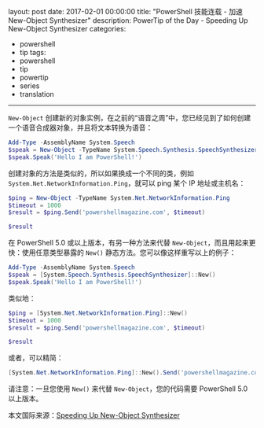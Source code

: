 ﻿layout: post
date: 2017-02-01 00:00:00
title: "PowerShell 技能连载 - 加速 New-Object Synthesizer"
description: PowerTip of the Day - Speeding Up New-Object Synthesizer
categories:
- powershell
- tip
tags:
- powershell
- tip
- powertip
- series
- translation
---
`New-Object` 创建新的对象实例，在之前的“语音之周”中，您已经见到了如何创建一个语音合成器对象，并且将文本转换为语音：

```powershell
Add-Type -AssemblyName System.Speech
$speak = New-Object -TypeName System.Speech.Synthesis.SpeechSynthesizer
$speak.Speak('Hello I am PowerShell!')
```

创建对象的方法是类似的，所以如果换成一个不同的类，例如 `System.Net.NetworkInformation.Ping`，就可以 ping 某个 IP 地址或主机名：

```powershell
$ping = New-Object -TypeName System.Net.NetworkInformation.Ping
$timeout = 1000
$result = $ping.Send('powershellmagazine.com', $timeout)

$result
```

在 PowerShell 5.0 或以上版本，有另一种方法来代替 `New-Object`，而且用起来更快：使用任意类型暴露的 `New()` 静态方法。您可以像这样重写以上的例子：

```powershell
Add-Type -AssemblyName System.Speech
$speak = [System.Speech.Synthesis.SpeechSynthesizer]::New()
$speak.Speak('Hello I am PowerShell!')
```

类似地：

```powershell
$ping = [System.Net.NetworkInformation.Ping]::New()
$timeout = 1000
$result = $ping.Send('powershellmagazine.com', $timeout)

$result
```

或者，可以精简：

```powershell
[System.Net.NetworkInformation.Ping]::New().Send('powershellmagazine.com', 1000)
```
请注意：一旦您使用 `New()` 来代替 `New-Object`，您的代码需要 PowerShell 5.0 以上版本。

<!--more-->
本文国际来源：[Speeding Up New-Object Synthesizer](http://community.idera.com/powershell/powertips/b/tips/posts/speeding-up-new-object-synthesizer)
